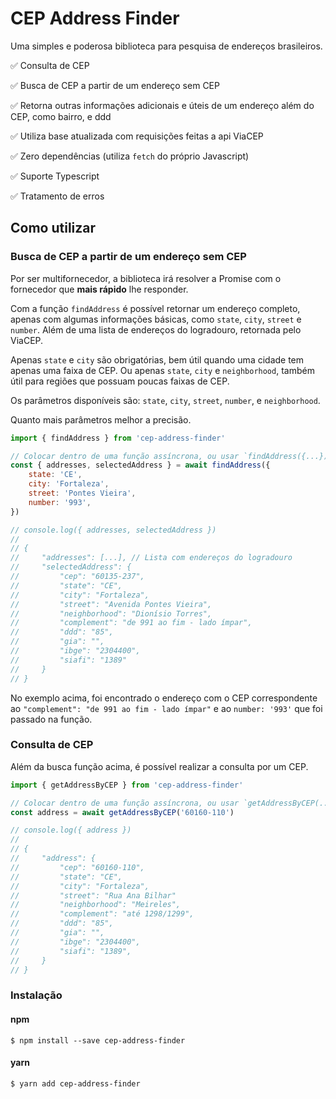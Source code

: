 # CEP Address Finder

Uma simples e poderosa biblioteca para pesquisa de endereços brasileiros.

✅ Consulta de CEP

✅ Busca de CEP a partir de um endereço sem CEP

✅ Retorna outras informações adicionais e úteis de um endereço além do CEP, como bairro, e ddd

✅ Utiliza base atualizada com requisições feitas a api ViaCEP

✅ Zero dependências (utiliza `fetch` do próprio Javascript)

✅ Suporte Typescript

✅ Tratamento de erros


## Como utilizar

### Busca de CEP a partir de um endereço sem CEP

Por ser multifornecedor, a biblioteca irá resolver a Promise com o fornecedor que **mais rápido** lhe responder.

Com a função `findAddress` é possível retornar um endereço completo, apenas com algumas informações básicas, como `state`, `city`, `street` e `number`. Além de uma lista de endereços do logradouro, retornada pelo ViaCEP.

Apenas `state` e `city` são obrigatórias, bem útil quando uma cidade tem apenas uma faixa de CEP. Ou apenas `state`, `city` e `neighborhood`, também útil para regiões que possuam poucas faixas de CEP.

Os parâmetros disponíveis são: `state`, `city`, `street`, `number`, e `neighborhood`.

Quanto mais parâmetros melhor a precisão.

``` js
import { findAddress } from 'cep-address-finder'

// Colocar dentro de uma função assíncrona, ou usar `findAddress({...}).then(...)`
const { addresses, selectedAddress } = await findAddress({
    state: 'CE',
    city: 'Fortaleza',
    street: 'Pontes Vieira',
    number: '993',
})

// console.log({ addresses, selectedAddress })
//
// {
//     "addresses": [...], // Lista com endereços do logradouro
//     "selectedAddress": {
//         "cep": "60135-237",
//         "state": "CE",
//         "city": "Fortaleza",
//         "street": "Avenida Pontes Vieira",
//         "neighborhood": "Dionísio Torres",
//         "complement": "de 991 ao fim - lado ímpar",
//         "ddd": "85",
//         "gia": "",
//         "ibge": "2304400",
//         "siafi": "1389"
//     }
// }
```

No exemplo acima, foi encontrado o endereço com o CEP correspondente ao `"complement": "de 991 ao fim - lado ímpar"` e ao `number: '993'` que foi passado na função.

### Consulta de CEP

Além da busca função acima, é possível realizar a consulta por um CEP.

``` js
import { getAddressByCEP } from 'cep-address-finder'

// Colocar dentro de uma função assíncrona, ou usar `getAddressByCEP(...).then(...)`
const address = await getAddressByCEP('60160-110')

// console.log({ address })
//
// {
//     "address": {
//         "cep": "60160-110",
//         "state": "CE",
//         "city": "Fortaleza",
//         "street": "Rua Ana Bilhar"
//         "neighborhood": "Meireles",
//         "complement": "até 1298/1299",
//         "ddd": "85",
//         "gia": "",
//         "ibge": "2304400",
//         "siafi": "1389",
//     }
// }
```

### Instalação

#### npm

```
$ npm install --save cep-address-finder
```

#### yarn

```
$ yarn add cep-address-finder
```

